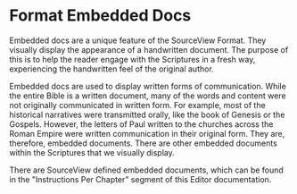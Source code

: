 # Format Embedded Docs

Embedded docs are a unique feature of the SourceView Format. They visually display the appearance of a handwritten document. The purpose of this is to help the reader engage with the Scriptures in a fresh way, experiencing the handwritten feel of the original author.

Embedded docs are used to display written forms of communication. While the entire Bible is a written document, many of the words and content were not originally communicated in written form. For example, most of the historical narratives were transmitted orally, like the book of Genesis or the Gospels. However, the letters of Paul written to the churches across the Roman Empire were written communication in their original form. They are, therefore, embedded documents. There are other embedded documents within the Scriptures that we visually display.

There are SourceView defined embedded documents, which can be found in the "Instructions Per Chapter" segment of this Editor documentation.

